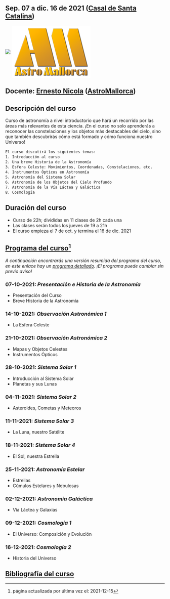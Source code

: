 ## Sep. 07 a dic. 16 de 2021 ([Casal de Santa Catalina](https://casalsdebarri.cat/casals/cb-santa-catalina/))
[<img src="IMG/0_126643_1.png" width=200 align=center>](https://casalsdebarri.cat/casals/cb-santa-catalina/)
[<img src="IMG/logo-astromallorca4.png" width=250 align=center>](https://astromallorca.wordpress.com/)
## Docente: [Ernesto Nicola](bio.md) ([AstroMallorca](https://astromallorca.wordpress.com/))
## Descripción del curso
Curso de astronomía a nivel introductorio que hará un recorrido por las áreas más relevantes de esta ciencia. ¡En el curso no solo aprenderás a reconocer las constelaciones y los objetos más destacables del cielo, sino que también descubrirás cómo está formado y cómo funciona nuestro Universo! 
```
El curso discutirá los siguientes temas:
1. Introducción al curso
2. Una breve Historia de la Astronomía
3. Esfera Celeste: Movimientos, Coordenadas, Constelaciones, etc.
4. Instrumentos Ópticos en Astronomía
5. Astronomía del Sistema Solar
6. Astronomía de los Objetos del Cielo Profundo
7. Astronomía de la Vía Láctea y Galáctica
8. Cosmología
```
## Duración del curso
* Curso de 22h; divididas en 11 clases de 2h cada una
* Las clases serán todos los jueves de 19 a 21h
* El curso empieza el 7 de oct. y termina el 16 de dic. 2021

## [Programa del curso](programa.md)[^1]
_A continuación encontrarás una versión resumida del programa del curso, en este enlace hay un [programa detallado](programa.md).
¡El programa puede cambiar sin previo aviso!_

### 07-10-2021: _Presentación e Historia de la Astronomía_
* Presentación del Curso
* Breve Historia de la Astronomía

### 14-10-2021: _Observación Astronómica 1_
* La Esfera Celeste

### 21-10-2021: _Observación Astronómica 2_
* Mapas y Objetos Celestes
* Instrumentos Ópticos

### 28-10-2021: _Sistema Solar 1_
* Introducción al Sistema Solar
* Planetas y sus Lunas

### 04-11-2021: _Sistema Solar 2_
* Asteroides, Cometas y Meteoros

### 11-11-2021: _Sistema Solar 3_
* La Luna, nuestro Satélite

### 18-11-2021: _Sistema Solar 4_
* El Sol, nuestra Estrella

### 25-11-2021: _Astronomía Estelar_
* Estrellas 
* Cúmulos Estelares y Nebulosas

### 02-12-2021: _Astronomía Galáctica_
* Vía Láctea y Galaxias

### 09-12-2021: _Cosmología 1_
* El Universo: Composición y Evolución

### 16-12-2021: _Cosmología 2_
* Historia del Universo

## [Bibliografía del curso](bibliografía.md)

[^1]: página actualizada por última vez el: 2021-12-15
